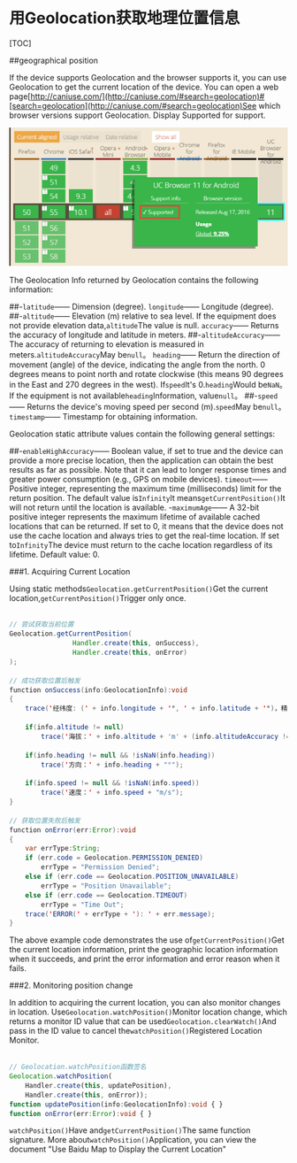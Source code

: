 # 用Geolocation获取地理位置信息
[TOC]

##geographical position

If the device supports Geolocation and the browser supports it, you can use Geolocation to get the current location of the device. You can open a web page[http://caniuse.com/](http://caniuse.com/#search=geolocation)#[search=geolocation](http://caniuse.com/#search=geolocation)See which browser versions support Geolocation. Display Supported for support.

![1](img/1.png)

The Geolocation Info returned by Geolocation contains the following information:

##-`latitude`—— Dimension (degree). `longitude`—— Longitude (degree).
##-`altitude`—— Elevation (m) relative to sea level. If the equipment does not provide elevation data,`altitude`The value is null. `accuracy`—— Returns the accuracy of longitude and latitude in meters.
##-`altitudeAccuracy`—— The accuracy of returning to elevation is measured in meters.`altitudeAccuracy`May be`null`。 `heading`—— Return the direction of movement (angle) of the device, indicating the angle from the north. 0 degrees means to point north and rotate clockwise (this means 90 degrees in the East and 270 degrees in the west). If`speed`It's 0.`heading`Would be`NaN`。 If the equipment is not available`heading`Information, value`null`。
##-`speed`—— Returns the device's moving speed per second (m).`speed`May be`null`。 `timestamp`—— Timestamp for obtaining information.

Geolocation static attribute values contain the following general settings:

##-`enableHighAccuracy`—— Boolean value, if set to true and the device can provide a more precise location, then the application can obtain the best results as far as possible. Note that it can lead to longer response times and greater power consumption (e.g., GPS on mobile devices). `timeout`—— Positive integer, representing the maximum time (milliseconds) limit for the return position. The default value is`Infinity`It means`getCurrentPosition()`It will not return until the location is available.
-`maximumAge`—— A 32-bit positive integer represents the maximum lifetime of available cached locations that can be returned. If set to 0, it means that the device does not use the cache location and always tries to get the real-time location. If set to`Infinity`The device must return to the cache location regardless of its lifetime. Default value: 0.

###1. Acquiring Current Location

Using static methods`Geolocation.getCurrentPosition()`Get the current location,`getCurrentPosition()`Trigger only once.


```java

// 尝试获取当前位置
Geolocation.getCurrentPosition(
				Handler.create(this, onSuccess), 
				Handler.create(this, onError)
);

// 成功获取位置后触发
function onSuccess(info:GeolocationInfo):void
{
	trace('经纬度: (' + info.longitude + '°, ' + info.latitude + '°)，精确度：' + info.accuracy + 'm');
	
	if(info.altitude != null)
		trace('海拔：' + info.altitude + 'm' + (info.altitudeAccuracy != null ? ('，精确度：' + info.altitudeAccuracy + 'm') : ''));
		
	if(info.heading != null && !isNaN(info.heading))
		trace('方向：' + info.heading + "°");
		
	if(info.speed != null && !isNaN(info.speed))
		trace('速度：' + info.speed + "m/s");
}

// 获取位置失败后触发
function onError(err:Error):void
{
	var errType:String;
	if (err.code = Geolocation.PERMISSION_DENIED)
		errType = "Permission Denied";
	else if (err.code == Geolocation.POSITION_UNAVAILABLE)
		errType = "Position Unavailable";
	else if (err.code == Geolocation.TIMEOUT)
		errType = "Time Out";
	trace('ERROR(' + errType + '): ' + err.message);
}
```


The above example code demonstrates the use of`getCurrentPosition()`Get the current location information, print the geographic location information when it succeeds, and print the error information and error reason when it fails.

###2. Monitoring position change

In addition to acquiring the current location, you can also monitor changes in location. Use`Geolocation.watchPosition()`Monitor location change, which returns a monitor ID value that can be used`Geolocation.clearWatch()`And pass in the ID value to cancel the`watchPosition()`Registered Location Monitor.


```typescript

// Geolocation.watchPosition函数签名
Geolocation.watchPosition(
	Handler.create(this, updatePosition),
	Handler.create(this, onError));
function updatePosition(info:GeolocationInfo):void { }
function onError(err:Error):void { }
```


​`watchPosition()`Have and`getCurrentPosition()`The same function signature. More about`watchPosition()`Application, you can view the document "Use Baidu Map to Display the Current Location"